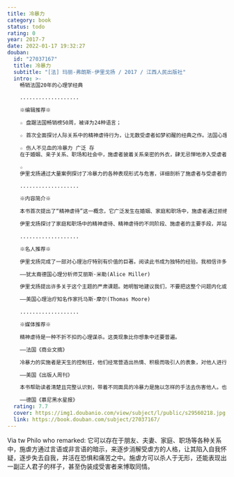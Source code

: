 ```yaml
---
title: 冷暴力
category: book
status: todo
rating: 0
year: 2017-7
date: 2022-01-17 19:32:27
douban:
  id: "27037167"
  title: 冷暴力
  subtitle: "[法] 玛丽-弗朗斯·伊里戈扬 / 2017 / 江西人民出版社"
  intro: >-
    畅销法国20年的心理学经典

    ...................

    ※编辑推荐※

    ☆ 盘踞法国畅销榜50周，被译为24种语言；

    ☆ 首次全面探讨人际关系中的精神虐待行为，让无数受虐者如梦初醒的经典之作。法国心理学家与被害人学专家伊里戈扬的代表作；

    ☆ 伤人不见血的冷暴力 广泛 存
    在于婚姻、亲子关系、职场和社会中，施虐者披着关系亲密的外衣，肆无忌惮地渗入受虐者的生活，使其成为自己精神虐待的猎物。本书意在指导受虐者认清自己的处境，跳出这一恶性循环；

    ☆
    伊里戈扬通过大量案例探讨了冷暴力的各种表现形式与危害，详细剖析了施虐者与受虐者的特点与关系。她饱含同情，笔锋犀利，从专业角度为受虐者立起一面镜子，让丑恶无可遁形，并提供了新的可能性。

    ...................

    ※内容简介※

    本书首次提出了“精神虐待”这一概念，它广泛发生在婚姻、家庭和职场中，施虐者通过拒绝直接沟通、言语歪曲、讽刺、嘲笑、轻蔑、否定人格等常用手段来欺凌、控制受虐者，摧毁其自尊，改变其思维方式，使这种关系持续下去，让受虐者无法逃脱。这类冷暴力现象并不如身体暴力明显，只会让受虐者有苦说不出，一味检讨是不是自己做错了什么。

    伊里戈扬探讨了家庭和职场中的精神虐待、精神虐待的不同阶段、施虐者的主要手段，并站在施虐者和受虐者双方的角度做了详尽的分析。之后，她阐明了精神虐待的短期和长期后果，并分别针对家庭和职场中的精神虐待现象提出了建议。

    ...................

    ※名人推荐※

    伊里戈扬完成了一部对心理治疗特别有价值的巨著。阅读此书成为独特的经验。我相信许多读者会意外发现，书里不仅有一面反映自己人生的镜子，还有最重要的，由一个深入了解问题的目击者提供的协助。唯有像这样的目击者在身旁，我们才有勇气和力量，面对本身痛苦的真相，也才可能去了解，最终获得疗愈。

    ——犹太裔德国心理分析师艾丽斯·米勒(Alice Miller)

    伊里戈扬提出许多关于这个主题的严肃课题。她明智地建议我们，不要把这整个问题内化或变成心理负担，而应认清，人生充满涉及权力的极端行为。当权力问题失控时，受伤的就是灵魂。

    ——美国心理治疗知名作家托马斯·摩尔(Thomas Moore)

    ...................

    ※媒体推荐※

    精神虐待是一种不折不扣的心理谋杀。这类现象比你想象中还要普遍。

    ——法国《商业文摘》

    冷暴力的实施者是天生的控制狂，他们经常营造出热情、积极而吸引人的表象，对他人进行的精神虐待不易证明。伊里戈扬清楚这一点，她希望通过本书唤起受虐者对冷暴力的认识，同时也让她的同行们留意到某些危险的迹象。《冷暴力》充满了对受虐者的同理心，同时也提供了一些实用建议。

    ——美国《出版人周刊》

    本书帮助读者清楚且完整认识到，带着不同面具的冷暴力是施以怎样的手法去伤害他人。也让周遭原本对此过程无法想象且难以理解的人，正视问题的严重性。

    ——德国《慕尼黑水星报》
  rating: 7.7
  cover: https://img1.doubanio.com/view/subject/l/public/s29560218.jpg
  link: https://book.douban.com/subject/27037167/
---
```


Via tw Philo who remarked: 它可以存在于朋友、夫妻、家庭、职场等各种关系中，施虐方通过言语或非言语的暗示，来逐步消解受虐方的人格，让其陷入自我怀疑，逐步失去自我，并活在恐惧和痛苦之中。施虐方可以杀人于无形，还能表现出一副正人君子的样子，甚至伪装成受害者来博取同情。
